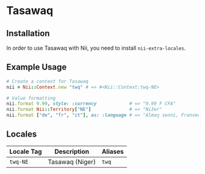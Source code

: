 <!-- This file has been generated. Source: languages/_template.md.erb -->

# Tasawaq

## Installation

In order to use Tasawaq with Nii, you need to install `nii-extra-locales`.

## Example Usage

``` ruby
# Create a context for Tasawaq
nii = Nii::Context.new "twq" # => #<Nii::Context:twq-NE>

# Value formatting
nii.format 9.99, style: :currency            # => "9.99 F CFA"
nii.format Nii::Territory["NE"]              # => "Nižer"
nii.format ["de", "fr", "it"], as: :language # => "Almaŋ senni, Fransee senni, Itaali senni"
```


## Locales

<table>
  <thead>
    <tr>
      <th>Locale Tag</th>
      <th>Description</th>
      <th>Aliases</th>
    </tr>
  </thead>
  <tbody>
    <tr>
      <td><code>twq-NE</code></td>
      <td>Tasawaq (Niger)</td>
      <td><code>twq</code></td>
    </tr>
  </tbody>
</table>

